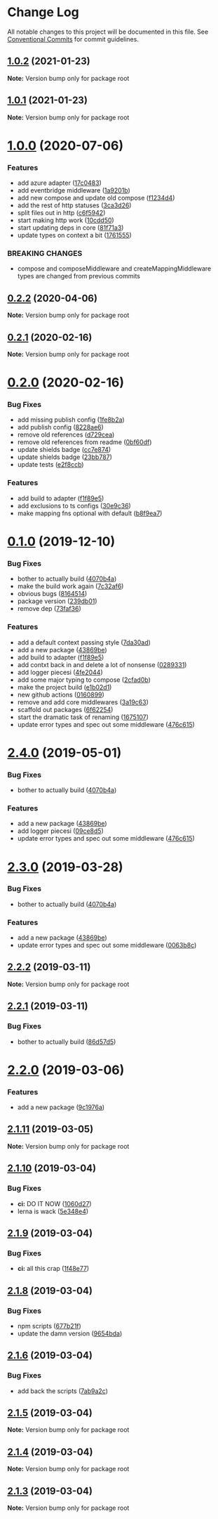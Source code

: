 # Change Log

All notable changes to this project will be documented in this file.
See [Conventional Commits](https://conventionalcommits.org) for commit guidelines.

## [1.0.2](https://github.com/nullserve/faaskit/compare/v1.0.0...v1.0.2) (2021-01-23)

**Note:** Version bump only for package root





## [1.0.1](https://github.com/nullserve/faaskit/compare/v1.0.0...v1.0.1) (2021-01-23)

**Note:** Version bump only for package root





# [1.0.0](https://github.com/nullserve/faaskit/compare/v0.2.1...v1.0.0) (2020-07-06)


### Features

* add azure adapter ([17c0483](https://github.com/nullserve/faaskit/commit/17c04830e6392df141527d11563c7883bf24956b))
* add eventbridge middleware ([1a9201b](https://github.com/nullserve/faaskit/commit/1a9201b9b03994f899cd8f64b94bc1859a749d45))
* add new compose and update old compose ([f1234d4](https://github.com/nullserve/faaskit/commit/f1234d406a51612ceffafe8f3b4c67a2776dbc39))
* add the rest of http statuses ([3ca3d26](https://github.com/nullserve/faaskit/commit/3ca3d264d2b9eacbda160c2ea713474c8928a176))
* split files out in http ([c6f5942](https://github.com/nullserve/faaskit/commit/c6f5942ad8a40d079e198440cd406f00f0d24775))
* start making http work ([10cdd50](https://github.com/nullserve/faaskit/commit/10cdd50efd40f11114de2fe15a3135c98f4068fc))
* start updating deps in core ([81f71a3](https://github.com/nullserve/faaskit/commit/81f71a366f11240b75267cc62ca1410f40d5cffd))
* update types on context a bit ([1761555](https://github.com/nullserve/faaskit/commit/176155599b2b323032feacc48e8dcc62300d4f32))


### BREAKING CHANGES

* compose and composeMiddleware and
createMappingMiddleware types are changed from previous commits





## [0.2.2](https://github.com/nullserve/faaskit/compare/v0.2.1...v0.2.2) (2020-04-06)

**Note:** Version bump only for package root





## [0.2.1](https://github.com/nullserve/faaskit/compare/v0.2.0...v0.2.1) (2020-02-16)

**Note:** Version bump only for package root





# [0.2.0](https://github.com/nullserve/faaskit/compare/v0.0.0...v0.2.0) (2020-02-16)


### Bug Fixes

* add missing publish config ([1fe8b2a](https://github.com/nullserve/faaskit/commit/1fe8b2aa3f1b28a96b83f4d100c5a54b83dbeca5))
* add publish config ([8228ae6](https://github.com/nullserve/faaskit/commit/8228ae61a6d63845dd926a99f370851727046362))
* remove old references ([d729cea](https://github.com/nullserve/faaskit/commit/d729cea329a1f5cca08214e6eb31595bc605c09f))
* remove old references from readme ([0bf60df](https://github.com/nullserve/faaskit/commit/0bf60df623a1595db7581cf39d97763c0fd1f0df))
* update shields badge ([cc7e874](https://github.com/nullserve/faaskit/commit/cc7e874a4e701a08bf234a95be9877d70cbcc86d))
* update shields badge ([23bb787](https://github.com/nullserve/faaskit/commit/23bb78748cc18edc500c17d58f22b04cc607f6c8))
* update tests ([e2f8ccb](https://github.com/nullserve/faaskit/commit/e2f8ccb2436d50ca5fc2c35831be2c1c66384b4e))


### Features

* add build to adapter ([f1f89e5](https://github.com/nullserve/faaskit/commit/f1f89e561598949945282a4dbfe7ad601b90ccc5))
* add exclusions to ts configs ([30e9c36](https://github.com/nullserve/faaskit/commit/30e9c3680972eb25b8aad6d2527f772f46492c39))
* make mapping fns optional with default ([b8f9ea7](https://github.com/nullserve/faaskit/commit/b8f9ea77dc8cb33040119a134d4fe6dd997586d7))





# [0.1.0](https://github.com/nullserve/faaskit/compare/v2.1.10...v0.1.0) (2019-12-10)


### Bug Fixes

* bother to actually build ([4070b4a](https://github.com/nullserve/faaskit/commit/4070b4ae6e31e706165b3df9b1b5641170c9c447))
* make the build work again ([7c32af6](https://github.com/nullserve/faaskit/commit/7c32af62853fbe66df16e21ee67f769ff15e12ce))
* obvious bugs ([8164514](https://github.com/nullserve/faaskit/commit/8164514129d1ed0f90cd6d9676380a7ce8ce76f0))
* package version ([239db01](https://github.com/nullserve/faaskit/commit/239db01a1371f5ba81d943ad2b3c807ee0bcc3b8))
* remove dep ([73faf36](https://github.com/nullserve/faaskit/commit/73faf36a55901b8961b7e8be3ca2f6a0eab5ddc4))


### Features

* add a default context passing style ([7da30ad](https://github.com/nullserve/faaskit/commit/7da30ad569d19d65607a6a86430b05ab18739952))
* add a new package ([43869be](https://github.com/nullserve/faaskit/commit/43869be5fb0639102351b49c6e0ca3e0feca0373))
* add build to adapter ([f1f89e5](https://github.com/nullserve/faaskit/commit/f1f89e561598949945282a4dbfe7ad601b90ccc5))
* add contxt back in and delete a lot of nonsense ([0289331](https://github.com/nullserve/faaskit/commit/0289331a23ce6ad003ca476412a18829a20364fe))
* add logger piecesi ([4fe2044](https://github.com/nullserve/faaskit/commit/4fe2044d89bc32ccb7143426447d6b0b38744220))
* add some major typing to compose ([2cfad0b](https://github.com/nullserve/faaskit/commit/2cfad0be288260cd6526aa0aa596ce9a7ceb49a1))
* make the project build ([e1b02d1](https://github.com/nullserve/faaskit/commit/e1b02d1b49a14ed5c85b1347ed5811d0727f7103))
* new github actions ([0160899](https://github.com/nullserve/faaskit/commit/01608992918278c3d8268a97d30f9ef2880c7a27))
* remove and add core middlewares ([3a19c63](https://github.com/nullserve/faaskit/commit/3a19c63f13d1de6040a5e8ebc132b44e1b59edda))
* scaffold out packages ([6f62254](https://github.com/nullserve/faaskit/commit/6f62254917ecf4394c1ae94527325e15dc38df32))
* start the dramatic task of renaming ([1675107](https://github.com/nullserve/faaskit/commit/1675107adb1e11edadc411494c3c540ab170c24c))
* update error types and spec out some middleware ([476c615](https://github.com/nullserve/faaskit/commit/476c615e0da8c85f3d2afd0fff92885f0d6a2811))





# [2.4.0](https://github.com/davidjfelix/serverless-compose/compare/v2.1.10...v2.4.0) (2019-05-01)


### Bug Fixes

* bother to actually build ([4070b4a](https://github.com/davidjfelix/serverless-compose/commit/4070b4a))


### Features

* add a new package ([43869be](https://github.com/davidjfelix/serverless-compose/commit/43869be))
* add logger piecesi ([09ce8d5](https://github.com/davidjfelix/serverless-compose/commit/09ce8d5))
* update error types and spec out some middleware ([476c615](https://github.com/davidjfelix/serverless-compose/commit/476c615))





# [2.3.0](https://github.com/davidjfelix/serverless-compose/compare/v2.1.10...v2.3.0) (2019-03-28)


### Bug Fixes

* bother to actually build ([4070b4a](https://github.com/davidjfelix/serverless-compose/commit/4070b4a))


### Features

* add a new package ([43869be](https://github.com/davidjfelix/serverless-compose/commit/43869be))
* update error types and spec out some middleware ([0063b8c](https://github.com/davidjfelix/serverless-compose/commit/0063b8c))





## [2.2.2](https://github.com/DavidJFelix/serverless-compose/compare/v2.2.1...v2.2.2) (2019-03-11)

**Note:** Version bump only for package root





## [2.2.1](https://github.com/DavidJFelix/serverless-compose/compare/v2.2.0...v2.2.1) (2019-03-11)


### Bug Fixes

* bother to actually build ([86d57d5](https://github.com/DavidJFelix/serverless-compose/commit/86d57d5))





# [2.2.0](https://github.com/DavidJFelix/serverless-compose/compare/v2.1.11...v2.2.0) (2019-03-06)


### Features

* add a new package ([9c1976a](https://github.com/DavidJFelix/serverless-compose/commit/9c1976a))





## [2.1.11](https://github.com/DavidJFelix/serverless-compose/compare/v2.1.10...v2.1.11) (2019-03-05)

**Note:** Version bump only for package root





## [2.1.10](https://github.com/DavidJFelix/serverless-compose/compare/v2.1.9...v2.1.10) (2019-03-04)


### Bug Fixes

* **ci:** DO IT NOW ([1060d27](https://github.com/DavidJFelix/serverless-compose/commit/1060d27))
* lerna is wack ([5e348e4](https://github.com/DavidJFelix/serverless-compose/commit/5e348e4))





## [2.1.9](https://github.com/DavidJFelix/serverless-compose/compare/v2.1.8...v2.1.9) (2019-03-04)


### Bug Fixes

* **ci:** all this crap ([1f48e77](https://github.com/DavidJFelix/serverless-compose/commit/1f48e77))





## [2.1.8](https://github.com/DavidJFelix/serverless-compose/compare/v2.1.6...v2.1.8) (2019-03-04)


### Bug Fixes

* npm scripts ([677b21f](https://github.com/DavidJFelix/serverless-compose/commit/677b21f))
* update the damn version ([9654bda](https://github.com/DavidJFelix/serverless-compose/commit/9654bda))





## [2.1.6](https://github.com/DavidJFelix/serverless-compose/compare/v2.1.5...v2.1.6) (2019-03-04)


### Bug Fixes

* add back the scripts ([7ab9a2c](https://github.com/DavidJFelix/serverless-compose/commit/7ab9a2c))





## [2.1.5](https://github.com/DavidJFelix/serverless-compose/compare/v2.1.4...v2.1.5) (2019-03-04)

**Note:** Version bump only for package root





## [2.1.4](https://github.com/DavidJFelix/serverless-compose/compare/v2.1.3...v2.1.4) (2019-03-04)

**Note:** Version bump only for package root





## [2.1.3](https://github.com/DavidJFelix/serverless-compose/compare/v2.1.1...v2.1.3) (2019-03-04)

**Note:** Version bump only for package root
